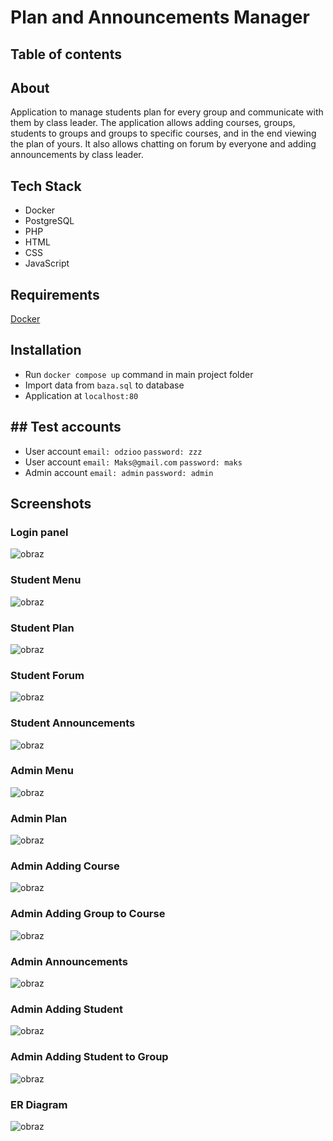 # Plan and Announcements Manager

## Table of contents

## About
Application to manage students plan for every group and communicate with them by class leader. The application allows adding courses, groups, students to groups and groups to specific courses, and in the end viewing the plan of yours. It also allows chatting on forum by everyone and adding announcements by class leader.

## Tech Stack
-   Docker
-   PostgreSQL
-   PHP
-   HTML
-   CSS
-   JavaScript
## Requirements
[Docker](https://www.docker.com/)

## Installation
-   Run `docker compose up` command in main project folder
-   Import data from `baza.sql` to database
-   Application at ``localhost:80``

## ## Test accounts
-   User account `email: odzioo` `password: zzz`
-  User account `email: Maks@gmail.com` `password: maks`
-   Admin account `email: admin` `password: admin`

## Screenshots

### Login panel
![obraz](https://github.com/odzioo123/WDPAI-app/assets/134227251/a89c9b6f-3281-4d83-b1bd-6e55f3a88994)

### Student Menu
![obraz](https://github.com/odzioo123/WDPAI-app/assets/134227251/d6c4d005-b85f-400f-8d83-15396dd6ba84)

### Student Plan
![obraz](https://github.com/odzioo123/WDPAI-app/assets/134227251/4b7d5733-1af6-47d0-b5e7-e652636f209f)

### Student Forum
![obraz](https://github.com/odzioo123/WDPAI-app/assets/134227251/2ccd8043-357a-43b5-a9fb-b3410754402e)

### Student Announcements
![obraz](https://github.com/odzioo123/WDPAI-app/assets/134227251/8308e7ad-7af5-4c12-b262-4778691a5cfd)

### Admin Menu
![obraz](https://github.com/odzioo123/WDPAI-app/assets/134227251/3813a356-76a5-4a04-92a1-3e2785af3785)

### Admin Plan
![obraz](https://github.com/odzioo123/WDPAI-app/assets/134227251/162eda3a-3107-4bda-a0e3-c8ea39b03b7e)

### Admin Adding Course
![obraz](https://github.com/odzioo123/WDPAI-app/assets/134227251/a9469014-a799-48a4-9b57-95e3f3428e70)

### Admin Adding Group to Course
![obraz](https://github.com/odzioo123/WDPAI-app/assets/134227251/d7d2774c-9167-483b-b8f6-972ad7e409f5)

### Admin Announcements
![obraz](https://github.com/odzioo123/WDPAI-app/assets/134227251/71b34cba-c14e-42ec-83c6-217382bc2544)

### Admin Adding Student
![obraz](https://github.com/odzioo123/WDPAI-app/assets/134227251/d82693bb-e249-4eb9-833e-86ae8bbf7a2b)

### Admin Adding Student to Group
![obraz](https://github.com/odzioo123/WDPAI-app/assets/134227251/20e55f4f-dfe2-4158-9bad-717b432a028c)

### ER Diagram
![obraz](https://github.com/odzioo123/WDPAI-app/assets/134227251/93848a9b-2b9a-419c-bd9d-f72f7bb0e6de)



